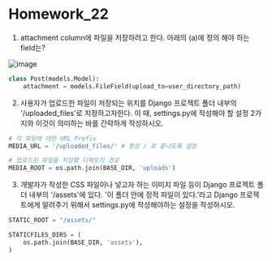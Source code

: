# Homework_22

1. attachment column에 파일을 저장하려고 한다. 아래의 (a)에 정의 해야 하는 field는?

![image](https://user-images.githubusercontent.com/30791915/56102310-3e1f0000-5f67-11e9-9499-22ba114fa39b.png)


``` python
class Post(models.Model):
	attachment = models.FileField(upload_to=user_directory_path)
```


2. 사용자가 업로드한 파일이 저장되는 위치를 Django 프로젝트 폴더 내부의 '/uploaded_files'로 지정하고자한다. 이 때, settings.py에 작성해야 할 설정 2가지와 이것이 의미하는 바를 간략하게 작성하시오.

``` python
# 각 파일에 대한 URL Prefix
MEDIA_URL = '/uploaded_files/' # 항상 / 로 끝나도록 설정

# 업로드된 파일을 저장할 디렉토리 경로
MEDIA_ROOT = os.path.join(BASE_DIR, 'uploads')
```

3. 개발자가 작성한 CSS 파일이나 넣고자 하는 이미지 파일 등이 Django 프로젝트 폴더 내부의 '/assets'에 있다. '이 폴더 안에 정적 파일이 있다.'라고 Django 프로젝트에게 알려주기 위해서 settings.py에 작성해야하는 설정을 작성하시오.

``` python
STATIC_ROOT = "/assets/"

STATICFILES_DIRS = (
    os.path.join(BASE_DIR, 'assets'),
) 
```

